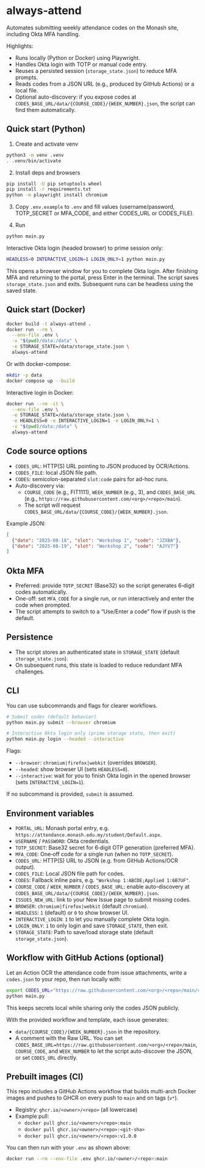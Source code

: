 # always-attend

Automates submitting weekly attendance codes on the Monash site, including Okta MFA handling.

Highlights:
- Runs locally (Python or Docker) using Playwright.
- Handles Okta login with TOTP or manual code entry.
- Reuses a persisted session (`storage_state.json`) to reduce MFA prompts.
- Reads codes from a JSON URL (e.g., produced by GitHub Actions) or a local file.
- Optional auto-discovery: if you expose codes at `CODES_BASE_URL/data/{COURSE_CODE}/{WEEK_NUMBER}.json`, the script can find them automatically.

## Quick start (Python)

1) Create and activate venv

```bash
python3 -m venv .venv
. .venv/bin/activate
```

2) Install deps and browsers

```bash
pip install -U pip setuptools wheel
pip install -r requirements.txt
python -m playwright install chromium
```

3) Copy `.env.example` to `.env` and fill values (username/password, TOTP_SECRET or MFA_CODE, and either CODES_URL or CODES_FILE).

4) Run

```bash
python main.py
```

Interactive Okta login (headed browser) to prime session only:

```bash
HEADLESS=0 INTERACTIVE_LOGIN=1 LOGIN_ONLY=1 python main.py
```
This opens a browser window for you to complete Okta login. After finishing MFA and returning to the portal, press Enter in the terminal. The script saves `storage_state.json` and exits. Subsequent runs can be headless using the saved state.

## Quick start (Docker)

```bash
docker build -t always-attend .
docker run --rm \
  --env-file .env \
  -v "$(pwd)/data:/data" \
  -e STORAGE_STATE=/data/storage_state.json \
  always-attend
```

Or with docker-compose:

```bash
mkdir -p data
docker compose up --build
```

Interactive login in Docker:

```bash
docker run --rm -it \
  --env-file .env \
  -e STORAGE_STATE=/data/storage_state.json \
  -e HEADLESS=0 -e INTERACTIVE_LOGIN=1 -e LOGIN_ONLY=1 \
  -v "$(pwd)/data:/data" \
  always-attend
```

## Code source options

- `CODES_URL`: HTTP(S) URL pointing to JSON produced by OCR/Actions.
- `CODES_FILE`: local JSON file path.
- `CODES`: semicolon-separated `slot:code` pairs for ad-hoc runs.
- Auto-discovery via:
  - `COURSE_CODE` (e.g., FIT1111), `WEEK_NUMBER` (e.g., 3), and `CODES_BASE_URL` (e.g., `https://raw.githubusercontent.com/<org>/<repo>/main`).
  - The script will request `CODES_BASE_URL/data/{COURSE_CODE}/{WEEK_NUMBER}.json`.

Example JSON:

```json
[
  {"date": "2025-08-18", "slot": "Workshop 1", "code": "JZXBA"},
  {"date": "2025-08-19", "slot": "Workshop 2", "code": "AJYV7"}
]
```

## Okta MFA

- Preferred: provide `TOTP_SECRET` (Base32) so the script generates 6‑digit codes automatically.
- One-off: set `MFA_CODE` for a single run, or run interactively and enter the code when prompted.
- The script attempts to switch to a “Use/Enter a code” flow if push is the default.

## Persistence

- The script stores an authenticated state in `STORAGE_STATE` (default `storage_state.json`).
- On subsequent runs, this state is loaded to reduce redundant MFA challenges.

## CLI

You can use subcommands and flags for clearer workflows.

```bash
# Submit codes (default behavior)
python main.py submit --browser chromium

# Interactive Okta login only (prime storage state, then exit)
python main.py login --headed --interactive
```

Flags:
- `--browser`: `chromium|firefox|webkit` (overrides `BROWSER`).
- `--headed`: show browser UI (sets `HEADLESS=0`).
- `--interactive`: wait for you to finish Okta login in the opened browser (sets `INTERACTIVE_LOGIN=1`).

If no subcommand is provided, `submit` is assumed.

## Environment variables

- `PORTAL_URL`: Monash portal entry, e.g. `https://attendance.monash.edu.my/student/Default.aspx`.
- `USERNAME` / `PASSWORD`: Okta credentials.
- `TOTP_SECRET`: Base32 secret for 6‑digit OTP generation (preferred MFA).
- `MFA_CODE`: One‑off code for a single run (when no `TOTP_SECRET`).
- `CODES_URL`: HTTP(S) URL to JSON (e.g. from GitHub Actions/OCR output).
- `CODES_FILE`: Local JSON file path for codes.
- `CODES`: Fallback inline pairs, e.g. `"Workshop 1:ABCDE;Applied 1:6B7UF"`.
- `COURSE_CODE` / `WEEK_NUMBER` / `CODES_BASE_URL`: enable auto-discovery at `CODES_BASE_URL/data/{COURSE_CODE}/{WEEK_NUMBER}.json`.
- `ISSUES_NEW_URL`: link to your New Issue page to submit missing codes.
- `BROWSER`: `chromium|firefox|webkit` (default `chromium`).
- `HEADLESS`: `1` (default) or `0` to show browser UI.
- `INTERACTIVE_LOGIN`: `1` to let you manually complete Okta login.
- `LOGIN_ONLY`: `1` to only login and save `STORAGE_STATE`, then exit.
- `STORAGE_STATE`: Path to save/load storage state (default `storage_state.json`).

## Workflow with GitHub Actions (optional)

Let an Action OCR the attendance code from issue attachments, write a `codes.json` to your repo, then run locally with:

```bash
export CODES_URL="https://raw.githubusercontent.com/<org>/<repo>/main/codes.json"
python main.py
```

This keeps secrets local while sharing only the codes JSON publicly.

With the provided workflow and template, each issue generates:

- `data/{COURSE_CODE}/{WEEK_NUMBER}.json` in the repository.
- A comment with the Raw URL. You can set `CODES_BASE_URL=https://raw.githubusercontent.com/<org>/<repo>/main`, `COURSE_CODE`, and `WEEK_NUMBER` to let the script auto-discover the JSON, or set `CODES_URL` directly.


## Prebuilt images (CI)

This repo includes a GitHub Actions workflow that builds multi-arch Docker images and pushes to GHCR on every push to `main` and on tags (`v*`).

- Registry: `ghcr.io/<owner>/<repo>` (all lowercase)
- Example pull:
  - `docker pull ghcr.io/<owner>/<repo>:main`
  - `docker pull ghcr.io/<owner>/<repo>:<git-sha>`
  - `docker pull ghcr.io/<owner>/<repo>:v1.0.0`

You can then run with your `.env` as shown above:

```bash
docker run --rm --env-file .env ghcr.io/<owner>/<repo>:main
```

